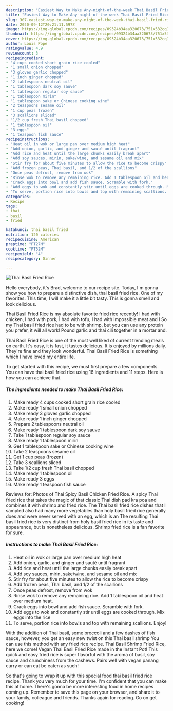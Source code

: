 ```yaml
---
description: "Easiest Way to Make Any-night-of-the-week Thai Basil Fried Rice"
title: "Easiest Way to Make Any-night-of-the-week Thai Basil Fried Rice"
slug: 307-easiest-way-to-make-any-night-of-the-week-thai-basil-fried-rice
date: 2020-09-12T20:21:11.597Z
image: https://img-global.cpcdn.com/recipes/09324b34aa320673/751x532cq70/thai-basil-fried-rice-recipe-main-photo.jpg
thumbnail: https://img-global.cpcdn.com/recipes/09324b34aa320673/751x532cq70/thai-basil-fried-rice-recipe-main-photo.jpg
cover: https://img-global.cpcdn.com/recipes/09324b34aa320673/751x532cq70/thai-basil-fried-rice-recipe-main-photo.jpg
author: Louis Pope
ratingvalue: 4.9
reviewcount: 3
recipeingredient:
- "4 cups cooked short grain rice cooled"
- "1 small onion chopped"
- "3 gloves garlic chopped"
- "1 inch ginger chopped"
- "2 tablespoons neutral oil"
- "1 tablespoon dark soy sauve"
- "1 tablespoon regular soy sauce"
- "1 tablespoon mirin"
- "1 tablespoon sake or Chinese cooking wine"
- "2 teaspoons sesame oil"
- "1 cup peas frozen"
- "3 scallions sliced"
- "1/2 cup fresh Thai basil chopped"
- "1 tablespoon oil"
- "3 eggs"
- "1 teaspoon fish sauce"
recipeinstructions:
- "Heat oil in wok or large pan over medium high heat"
- "Add onion, garlic, and ginger and sauté until fragrant"
- "Add rice and heat until the large chunks easily break apart"
- "Add soy sauces, mirin, sake/wine, and sesame oil and mix"
- "Stir fry for about five minutes to allow the rice to become crispy"
- "Add frozen peas, Thai basil, and 1/2 of the scallions"
- "Once peas defrost, remove from wok"
- "Rinse wok to remove any remaining rice. Add 1 tablespoon oil and heat over medium heat."
- "Crack eggs into bowl and add fish sauce. Scramble with fork."
- "Add eggs to wok and constantly stir until eggs are cooked through. Mix eggs into the rice"
- "To serve, portion rice into bowls and top with remaining scallions. Enjoy!"
categories:
- Recipe
tags:
- thai
- basil
- fried

katakunci: thai basil fried 
nutrition: 120 calories
recipecuisine: American
preptime: "PT27M"
cooktime: "PT52M"
recipeyield: "4"
recipecategory: Dinner

---
```



![Thai Basil Fried Rice](https://img-global.cpcdn.com/recipes/09324b34aa320673/751x532cq70/thai-basil-fried-rice-recipe-main-photo.jpg)

Hello everybody, it's Brad, welcome to our recipe site. Today, I'm gonna show you how to prepare a distinctive dish, thai basil fried rice. One of my favorites. This time, I will make it a little bit tasty. This is gonna smell and look delicious.

Thai Basil Fried Rice is my absolute favorite fried rice recently! I had with chicken, I had with pork, I had with tofu, I had with impossible meat and I So my Thai basil fried rice had to be with shrimp, but you can use any protein you prefer, it will all work! Pound garlic and thai cili together in a mortar and.

Thai Basil Fried Rice is one of the most well liked of current trending meals on earth. It's easy, it is fast, it tastes delicious. It is enjoyed by millions daily. They're fine and they look wonderful. Thai Basil Fried Rice is something which I have loved my entire life.


To get started with this recipe, we must first prepare a few components. You can have thai basil fried rice using 16 ingredients and 11 steps. Here is how you can achieve that.

<!--inarticleads1-->

##### The ingredients needed to make Thai Basil Fried Rice:

1. Make ready 4 cups cooked short grain rice cooled
1. Make ready 1 small onion chopped
1. Make ready 3 gloves garlic chopped
1. Make ready 1 inch ginger chopped
1. Prepare 2 tablespoons neutral oil
1. Make ready 1 tablespoon dark soy sauve
1. Take 1 tablespoon regular soy sauce
1. Make ready 1 tablespoon mirin
1. Get 1 tablespoon sake or Chinese cooking wine
1. Take 2 teaspoons sesame oil
1. Get 1 cup peas (frozen)
1. Take 3 scallions sliced
1. Take 1/2 cup fresh Thai basil chopped
1. Make ready 1 tablespoon oil
1. Make ready 3 eggs
1. Make ready 1 teaspoon fish sauce


Reviews for: Photos of Thai Spicy Basil Chicken Fried Rice. A spicy Thai fried rice that takes the magic of that classic Thai dish pad kra poa and combines it with shrimp and fried rice. The Thai basil fried rice dishes that I sampled also had many more vegetables than holy basil fried rice generally does and were never served with an egg, which is an The resulting Thai basil fried rice is very distinct from holy basil fried rice in its taste and appearance, but is nonetheless delicious. Shrimp fried rice is a fan favorite for sure. 

<!--inarticleads2-->

##### Instructions to make Thai Basil Fried Rice:

1. Heat oil in wok or large pan over medium high heat
1. Add onion, garlic, and ginger and sauté until fragrant
1. Add rice and heat until the large chunks easily break apart
1. Add soy sauces, mirin, sake/wine, and sesame oil and mix
1. Stir fry for about five minutes to allow the rice to become crispy
1. Add frozen peas, Thai basil, and 1/2 of the scallions
1. Once peas defrost, remove from wok
1. Rinse wok to remove any remaining rice. Add 1 tablespoon oil and heat over medium heat.
1. Crack eggs into bowl and add fish sauce. Scramble with fork.
1. Add eggs to wok and constantly stir until eggs are cooked through. Mix eggs into the rice
1. To serve, portion rice into bowls and top with remaining scallions. Enjoy!


With the addition of Thai basil, some broccoli and a few dashes of fish sauce, however, you get an easy new twist on this Thai basil shrimp You can use this method with any fried rice recipe. Thai Basil Shrimp Fried Rice, here we come! Vegan Thai Basil Fried Rice made in the Instant Pot! This quick and easy fried rice is super flavorful with the aroma of basil, soy sauce and crunchiness from the cashews. Pairs well with vegan panang curry or can eat be eaten as such! 

So that's going to wrap it up with this special food thai basil fried rice recipe. Thank you very much for your time. I'm confident that you can make this at home. There's gonna be more interesting food in home recipes coming up. Remember to save this page on your browser, and share it to your family, colleague and friends. Thanks again for reading. Go on get cooking!
